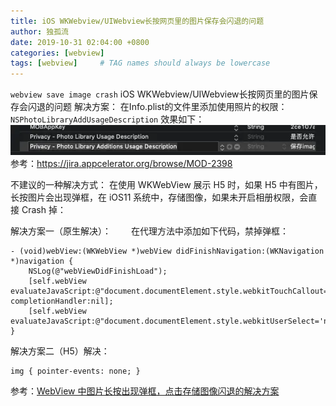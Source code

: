 ```yaml
---
title: iOS WKWebview/UIWebview长按网页里的图片保存会闪退的问题
author: 独孤流
date: 2019-10-31 02:04:00 +0800
categories: [webview]
tags: [webview]     # TAG names should always be lowercase
---
```


`webview save image crash`
iOS WKWebview/UIWebview长按网页里的图片保存会闪退的问题
解决方案：
在Info.plist的文件里添加使用照片的权限：
`NSPhotoLibraryAddUsageDescription`
效果如下：
![image](/assets/img/webview/webviewCrash1.webp)
参考：https://jira.appcelerator.org/browse/MOD-2398

不建议的一种解决方式：
在使用 WKWebView 展示 H5 时，如果 H5 中有图片，长按图片会出现弹框，在 iOS11 系统中，存储图像，如果未开启相册权限，会直接 Crash 掉：

解决方案一（原生解决）：　　
在代理方法中添加如下代码，禁掉弹框：

```
- (void)webView:(WKWebView *)webView didFinishNavigation:(WKNavigation *)navigation {
    NSLog(@"webViewDidFinishLoad");
    [self.webView evaluateJavaScript:@"document.documentElement.style.webkitTouchCallout='none';" completionHandler:nil];
    [self.webView evaluateJavaScript:@"document.documentElement.style.webkitUserSelect='none';"completionHandler:nil];
}
```
解决方案二（H5）解决：
```
img { pointer-events: none; }
```

参考：[WebView 中图片长按出现弹框，点击存储图像闪退的解决方案](https://www.cnblogs.com/ZachRobin/p/9104118.html)